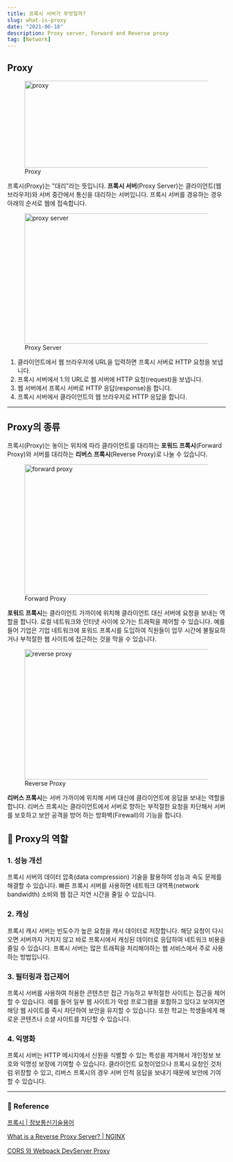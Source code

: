 ```yaml
---
title: 프록시 서버가 무엇일까?
slug: what-is-proxy
date: "2021-06-18"
description: Proxy server, Forward and Reverse proxy
tag: [Network]
---
```


## Proxy

<figure>
<img src="../images/proxy.png" alt="proxy" width="720" height="200" />
<figcaption>Proxy</figcaption>
</figure>

프록시(Proxy)는 "대리"라는 뜻입니다. **프록시 서버**(Proxy Server)는 클라이언트(웹 브라우저)와 서버 중간에서 통신을 대리하는 서버입니다. 프록시 서버를 경유하는 경우 아래의 순서로 웹에 접속합니다.

<figure>
<img src="../images/proxy-server.png" alt="proxy server" width="750" height="300" />
<figcaption>Proxy Server</figcaption>
</figure>

1. 클라이언트에서 웹 브라우저에 URL을 입력하면 프록시 서버로 HTTP 요청을 보냅니다.
2. 프록시 서버에서 1.의 URL로 웹 서버에 HTTP 요청(request)을 보냅니다.
3. 웹 서버에서 프록시 서버로 HTTP 응답(response)을 합니다.
4. 프록시 서버에서 클라이언트의 웹 브라우저로 HTTP 응답을 합니다.

---

## Proxy의 종류

프록시(Proxy)는 놓이는 위치에 따라 클라이언트를 대리하는 **포워드 프록시**(Forward Proxy)와 서버를 대리하는 **리버스 프록시**(Reverse Proxy)로 나눌 수 있습니다.

<figure>
<img src="../images/forward-proxy.png" alt="forward proxy" width="750" height="300" />
<figcaption>Forward Proxy</figcaption>
</figure>

**포워드 프록시**는 클라이언트 가까이에 위치해 클라이언트 대신 서버에 요청을 보내는 역할을 합니다. 로컬 네트워크와 인터넷 사이에 오가는 트래픽을 제어할 수 있습니다. 예를 들어 기업은 기업 네트워크에 포워드 프록시를 도입하여 직원들이 업무 시간에 불필요하거나 부적절한 웹 사이트에 접근하는 것을 막을 수 있습니다.

<figure>
<img src="../images/reverse-proxy.png" alt="reverse proxy" width="750" height="300" />
<figcaption>Reverse Proxy</figcaption>
</figure>

**리버스 프록시**는 서버 가까이에 위치해 서버 대신에 클라이언트에 응답을 보내는 역할을 합니다. 리버스 프록시는 클라이언트에서 서버로 향하는 부적절한 요청을 차단해서 서버를 보호하고 보안 공격을 방어 하는 방화벽(Firewall)의 기능을 합니다.

## 🔑 Proxy의 역할

### 1. 성능 개선

프록시 서버의 데이터 압축(data compression) 기술을 활용하여 성능과 속도 문제를 해결할 수 있습니다. 빠른 프록시 서버를 사용하면 네트워크 대역폭(network bandwidth) 소비와 웹 접근 지연 시간을 줄일 수 있습니다.

### 2. 캐싱

프록시 캐시 서버는 빈도수가 높은 요청을 캐시 데이터로 저장합니다. 해당 요청이 다시 오면 서버까지 거치지 않고 바로 프록시에서 캐싱된 데이터로 응답하여 네트워크 비용을 줄일 수 있습니다. 프록시 서버는 많은 트래픽을 처리해야하는 웹 서비스에서 주로 사용하는 방법입니다.

### 3. 필터링과 접근제어

프록시 서버를 사용하여 허용한 콘텐츠만 접근 가능하고 부적절한 사이트는 접근을 제어 할 수 있습니다. 예를 들어 일부 웹 사이트가 악성 프로그램을 포함하고 있다고 보여지면 해당 웹 사이트를 즉시 차단하여 보안을 유지할 수 있습니다. 또한 학교는 학생들에게 해로운 콘텐츠나 소셜 사이트를 차단할 수 있습니다.

### 4. 익명화

프록시 서버는 HTTP 메시지에서 신원을 식별할 수 있는 특성을 제거해서 개인정보 보호와 익명성 보장에 기여할 수 있습니다. 클라이언트 요청이었으나 프록시 요청인 것처럼 위장할 수 있고, 리버스 프록시의 경우 서버 인척 응답을 보내기 때문에 보안에 기여할 수 있습니다.

---

### 🔗 Reference

[프록시 | 정보통신기술용어](http://www.ktword.co.kr/test/view/view.php?nav=2&no=1829&sh=%ED%94%84%EB%A1%9D%EC%8B%9C)

[What is a Reverse Proxy Server? | NGINX](https://www.nginx.com/resources/glossary/reverse-proxy-server/)

[CORS 와 Webpack DevServer Proxy](https://react.vlpt.us/redux-middleware/09-cors-and-proxy.html)
